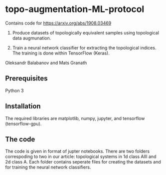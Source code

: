 # topo-augmentation-ML-protocol

Contains code for <a href="https://arxiv.org/abs/1908.03469">https://arxiv.org/abs/1908.03469</a>

1. Produce datasets of topologically equivalent samples using topological data augmunation.

2. Train a neural network classifier for extracting the topological indices. The training is done within TensorFlow (Keras).

Oleksandr Balabanov and Mats Granath

## Prerequisites

Python 3

## Installation

The required libraries are matplotlib, numpy, jupyter, and tensorflow (tensorflow-gpu).

## The code

The code is given in format of jupter notebooks. There are two folders correspoding to two in our article: topological systems in 1d class AIII and 2d class A. Each folder contains seperate files for creating the datasets and for training the neural network classifiers. 



